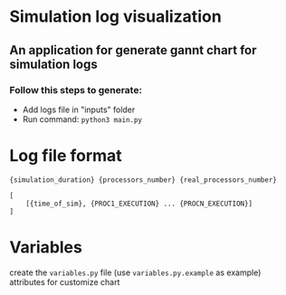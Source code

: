 # Simulation log visualization
## An application for generate gannt chart for simulation logs

### Follow this steps to generate:

* Add logs file in "inputs" folder
* Run command: `python3 main.py`

# Log file format
```
{simulation_duration} {processors_number} {real_processors_number}

[
    [{time_of_sim}, {PROC1_EXECUTION} ... {PROCN_EXECUTION}]
]
```

# Variables

create the `variables.py` file (use `variables.py.example` as example) attributes for customize chart